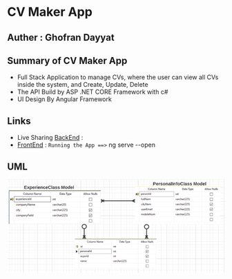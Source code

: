 # CV Maker App 
## Auther : Ghofran Dayyat


## Summary of CV Maker App 
- Full Stack Application to manage CVs, where the user can view all CVs inside the
system, and Create, Update, Delete 
- The API  Build by ASP .NET CORE Framework with c#
- UI Design By Angular Framework 
## Links 
- Live Sharing [BackEnd](https://prod.liveshare.vsengsaas.visualstudio.com/join?35301B40F8F1639505BBB4C53B7A2ED6A873) : 
- [FrontEnd](https://github.com/GhofranDayyat/test-gh/tree/main/my-app) : ``Running the App ==>`` ng serve --open

## UML 
![CHECK UML](./my-app/src/assets/uml.png)
